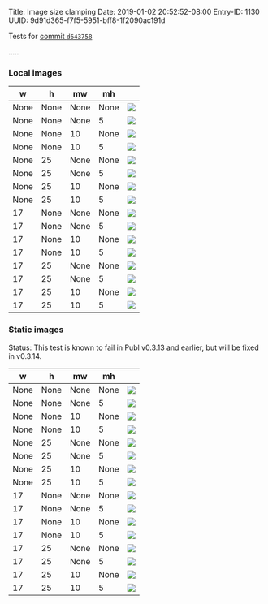 Title: Image size clamping
Date: 2019-01-02 20:52:52-08:00
Entry-ID: 1130
UUID: 9d91d365-f7f5-5951-bff8-1f2090ac191d

Tests for [commit `d643758`](https://github.com/PlaidWeb/Publ/commit/d643758d211e71ec06593a27fbdfb5455b1c9d40)

.....

### Local images

|  w   |  h   |  mw  |  mh  |     |
|------|------|------|------|------
| None | None | None | None | ![](rawr.jpg{width=None,height=None,max_width=None,max_height=None}) |
| None | None | None | 5 | ![](rawr.jpg{width=None,height=None,max_width=None,max_height=5}) |
| None | None | 10 | None | ![](rawr.jpg{width=None,height=None,max_width=10,max_height=None}) |
| None | None | 10 | 5 | ![](rawr.jpg{width=None,height=None,max_width=10,max_height=5}) |
| None | 25 | None | None | ![](rawr.jpg{width=None,height=25,max_width=None,max_height=None}) |
| None | 25 | None | 5 | ![](rawr.jpg{width=None,height=25,max_width=None,max_height=5}) |
| None | 25 | 10 | None | ![](rawr.jpg{width=None,height=25,max_width=10,max_height=None}) |
| None | 25 | 10 | 5 | ![](rawr.jpg{width=None,height=25,max_width=10,max_height=5}) |
| 17 | None | None | None | ![](rawr.jpg{width=17,height=None,max_width=None,max_height=None}) |
| 17 | None | None | 5 | ![](rawr.jpg{width=17,height=None,max_width=None,max_height=5}) |
| 17 | None | 10 | None | ![](rawr.jpg{width=17,height=None,max_width=10,max_height=None}) |
| 17 | None | 10 | 5 | ![](rawr.jpg{width=17,height=None,max_width=10,max_height=5}) |
| 17 | 25 | None | None | ![](rawr.jpg{width=17,height=25,max_width=None,max_height=None}) |
| 17 | 25 | None | 5 | ![](rawr.jpg{width=17,height=25,max_width=None,max_height=5}) |
| 17 | 25 | 10 | None | ![](rawr.jpg{width=17,height=25,max_width=10,max_height=None}) |
| 17 | 25 | 10 | 5 | ![](rawr.jpg{width=17,height=25,max_width=10,max_height=5}) |

### Static images

Status: This test is known to fail in Publ v0.3.13 and earlier, but will be fixed in v0.3.14.

|  w   |  h   |  mw  |  mh  |     |
|------|------|------|------|------
| None | None | None | None | ![](@images/IMG_0377.jpg{width=None,height=None,max_width=None,max_height=None}) |
| None | None | None | 5 | ![](@images/IMG_0377.jpg{width=None,height=None,max_width=None,max_height=5}) |
| None | None | 10 | None | ![](@images/IMG_0377.jpg{width=None,height=None,max_width=10,max_height=None}) |
| None | None | 10 | 5 | ![](@images/IMG_0377.jpg{width=None,height=None,max_width=10,max_height=5}) |
| None | 25 | None | None | ![](@images/IMG_0377.jpg{width=None,height=25,max_width=None,max_height=None}) |
| None | 25 | None | 5 | ![](@images/IMG_0377.jpg{width=None,height=25,max_width=None,max_height=5}) |
| None | 25 | 10 | None | ![](@images/IMG_0377.jpg{width=None,height=25,max_width=10,max_height=None}) |
| None | 25 | 10 | 5 | ![](@images/IMG_0377.jpg{width=None,height=25,max_width=10,max_height=5}) |
| 17 | None | None | None | ![](@images/IMG_0377.jpg{width=17,height=None,max_width=None,max_height=None}) |
| 17 | None | None | 5 | ![](@images/IMG_0377.jpg{width=17,height=None,max_width=None,max_height=5}) |
| 17 | None | 10 | None | ![](@images/IMG_0377.jpg{width=17,height=None,max_width=10,max_height=None}) |
| 17 | None | 10 | 5 | ![](@images/IMG_0377.jpg{width=17,height=None,max_width=10,max_height=5}) |
| 17 | 25 | None | None | ![](@images/IMG_0377.jpg{width=17,height=25,max_width=None,max_height=None}) |
| 17 | 25 | None | 5 | ![](@images/IMG_0377.jpg{width=17,height=25,max_width=None,max_height=5}) |
| 17 | 25 | 10 | None | ![](@images/IMG_0377.jpg{width=17,height=25,max_width=10,max_height=None}) |
| 17 | 25 | 10 | 5 | ![](@images/IMG_0377.jpg{width=17,height=25,max_width=10,max_height=5}) |

